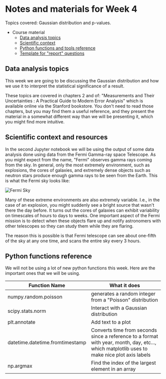 # Notes and materials for Week 4

Topics covered: Gaussian distribution and p-values.

* Course material
  * [Data analysis topics](#Data%20analysis,%20topics)
  * [Scientific context](#Scientific%20context%20and%20resources)
  * [Python functions and tools reference](#Python%20functions%20reference)
  * [Template for "report" questions](https://docs.google.com/document/d/1PRAfG7BCHlPPmUgr68LhfN-57YYKz34O4-NEn_hKcUk/edit?usp=sharing)

## Data analysis topics

This week we are going to be discussing the Gaussian distribution and how we use it to interpret the statistical significance of a result.

These topics are covered in chapters 2 and of: "Measurements and Their Uncertainties : A Practical Guide to Modern Error Analysis" which is available online via the Stanford bookstore.  You don't need to read those chapters, but you may find them a useful reference, and they present the material in a somewhat different way than we will be presenting it, which you might find more intuitive.


## Scientific context and resources

In the second Jupyter notebook we will be using the output of some data analysis done using data from the Fermi Gamma-ray space Telescope.  As you might expect from the name, "Fermi" observes gamma rays coming from the sky.   In general, only the most extremely environment, such as explosions, the cores of galaxies, and extremely dense objects such as neutron stars produce enough gamma rays to be seen from the Earth.   This is what the Fermi sky looks like:

![Fermi Sky](intens_ait_144m_gt1000_psf3_gal_0p1.png)

Many of these extreme environments are also extremely variable.  I.e., in the case of an explosion, you might suddenly see a bright source that wasn't there the day before.   It turns out the cores of galaxies can exhibit variability on timescales of hours to days to weeks.   One important aspect of the Fermi mission is to detect when these objects flare up and notify astronomers with other telescopes so they can study them while they are flaring.

The reason this is possible is that Fermi telescope can see about one-fifth of the sky at any one time, and scans the entire sky every 3 hours.


## Python functions reference

We will not be using a lot of new python functions this week.  Here
are the important ones that we will be using.

| Function Name            | What it does |
| - | - |
|    numpy.random.poisson  | generates a random integer from a "Poisson" distribution |
|    scipy.stats.norm      | Interact with a Gaussian distribution |
|    plt.annotate          | Add text to a plot |  
|    datetime.datetime.fromtimestamp  | Converts time from seconds since a reference to a format with year, month, day, etc..., which matplotlib uses to make nice plot axis labels |
|    np.argmax             | Find the index of the largest element in an array  |



<!--  LocalWords:  numpy.var plt.imshow plt.colorbar plt.legend
 -->
<!--  LocalWords:  numpy.std Jupyter
 -->
